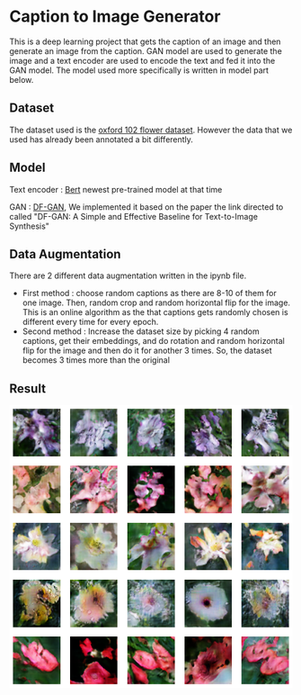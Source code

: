 # Caption to Image Generator
This is a deep learning project that gets the caption of an image and then generate an image from the caption. GAN model are used to generate the image and a text encoder are used to encode the text and fed it into the GAN model. The model used more specifically is written in model part below.

## Dataset
The dataset used is the [oxford 102 flower dataset](https://www.robots.ox.ac.uk/~vgg/data/flowers/102/). However the data that we used has already been annotated a bit differently.

## Model
Text encoder : [Bert](https://huggingface.co/sentence-transformers/all-mpnet-base-v2) newest pre-trained model at that time

GAN : [DF-GAN](https://openaccess.thecvf.com/content/CVPR2022/papers/Tao_DF-GAN_A_Simple_and_Effective_Baseline_for_Text-to-Image_Synthesis_CVPR_2022_paper.pdf), We implemented it based on the paper the link directed to called "DF-GAN: A Simple and Effective Baseline for Text-to-Image Synthesis" 

## Data Augmentation
There are 2 different data augmentation written in the ipynb file. 
- First method : choose random captions as there are 8-10 of them for one image. Then, random crop and random horizontal flip for the image. This is an online algorithm as the that captions gets randomly chosen is different every time for every epoch.  
- Second method : Increase the dataset size by picking 4 random captions, get their embeddings, and do rotation and random horizontal flip for the image and then do it for another 3 times. So, the dataset becomes 3 times more than the original

## Result
![result](result.png)
